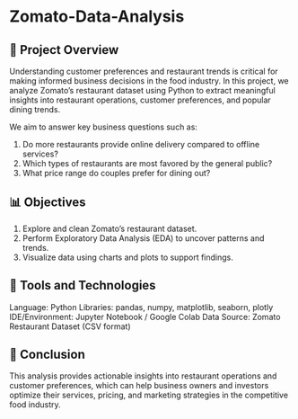 # Zomato-Data-Analysis

## 📌 Project Overview

Understanding customer preferences and restaurant trends is critical for making informed business decisions in the food industry. In this project, we analyze Zomato’s restaurant dataset using Python to extract meaningful insights into restaurant operations, customer preferences, and popular dining trends.

We aim to answer key business questions such as:
1. Do more restaurants provide online delivery compared to offline services?
2. Which types of restaurants are most favored by the general public?
3. What price range do couples prefer for dining out?

## 📊 Objectives

1. Explore and clean Zomato’s restaurant dataset.
2. Perform Exploratory Data Analysis (EDA) to uncover patterns and trends.
3. Visualize data using charts and plots to support findings.

## 🧰 Tools and Technologies

  Language: Python
  Libraries: pandas, numpy, matplotlib, seaborn, plotly
  IDE/Environment: Jupyter Notebook / Google Colab
  Data Source: Zomato Restaurant Dataset (CSV format)

## 📢 Conclusion

This analysis provides actionable insights into restaurant operations and customer preferences, which can help business owners and investors optimize their services, pricing, and marketing strategies in the competitive food industry.
